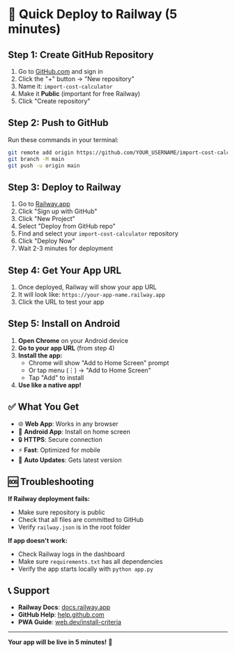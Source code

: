 # 🚀 Quick Deploy to Railway (5 minutes)

## Step 1: Create GitHub Repository

1. Go to [GitHub.com](https://github.com) and sign in
2. Click the "+" button → "New repository"
3. Name it: `import-cost-calculator`
4. Make it **Public** (important for free Railway)
5. Click "Create repository"

## Step 2: Push to GitHub

Run these commands in your terminal:

```bash
git remote add origin https://github.com/YOUR_USERNAME/import-cost-calculator.git
git branch -M main
git push -u origin main
```

## Step 3: Deploy to Railway

1. Go to [Railway.app](https://railway.app)
2. Click "Sign up with GitHub"
3. Click "New Project"
4. Select "Deploy from GitHub repo"
5. Find and select your `import-cost-calculator` repository
6. Click "Deploy Now"
7. Wait 2-3 minutes for deployment

## Step 4: Get Your App URL

1. Once deployed, Railway will show your app URL
2. It will look like: `https://your-app-name.railway.app`
3. Click the URL to test your app

## Step 5: Install on Android

1. **Open Chrome** on your Android device
2. **Go to your app URL** (from step 4)
3. **Install the app:**
   - Chrome will show "Add to Home Screen" prompt
   - Or tap menu (⋮) → "Add to Home Screen"
   - Tap "Add" to install
4. **Use like a native app!**

## ✅ What You Get

- 🌐 **Web App**: Works in any browser
- 📱 **Android App**: Install on home screen
- 🔒 **HTTPS**: Secure connection
- ⚡ **Fast**: Optimized for mobile
- 🔄 **Auto Updates**: Gets latest version

## 🆘 Troubleshooting

**If Railway deployment fails:**
- Make sure repository is public
- Check that all files are committed to GitHub
- Verify `railway.json` is in the root folder

**If app doesn't work:**
- Check Railway logs in the dashboard
- Make sure `requirements.txt` has all dependencies
- Verify the app starts locally with `python app.py`

## 📞 Support

- **Railway Docs**: [docs.railway.app](https://docs.railway.app)
- **GitHub Help**: [help.github.com](https://help.github.com)
- **PWA Guide**: [web.dev/install-criteria](https://web.dev/install-criteria)

---

**Your app will be live in 5 minutes!** 🎉 